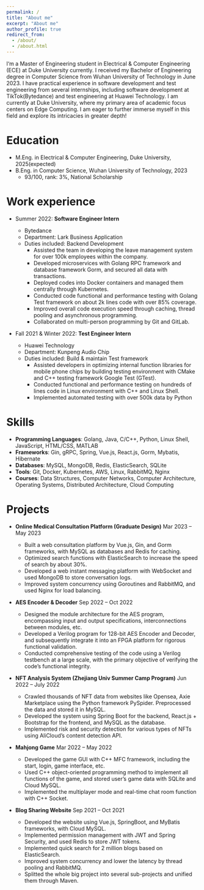 ```yaml
---
permalink: /
title: "About me"
excerpt: "About me"
author_profile: true
redirect_from: 
  - /about/
  - /about.html
---
```


I‘m a Master of Engineering student in Electrical & Computer Engineering (ECE) at Duke University currently. I received my Bachelor of Engineering degree in Computer Science from Wuhan University of Technology in June 2023. I have practical experience in software development and test engineering from several internships, including software development at TikTok(Bytedance) and test engineering at Huawei Technology. I am currently at Duke University, where my primary area of academic focus centers on Edge Computing. I am eager to further immerse myself in this field and explore its intricacies in greater depth!

Education
======
* M.Eng. in Electrical & Computer Engineering, Duke University, 2025(expected)
* B.Eng. in Computer Science, Wuhan University of Technology, 2023
  * 93/100, rank: 3%, National Scholarship

Work experience
======
* Summer 2022: **Software Engineer Intern**
  * Bytedance
  * Department: Lark Business Application
  * Duties included: Backend Development
    * Assisted the team in developing the leave management system for over 100k employees within the company.
    * Developed microservices with Golang RPC framework and database framework Gorm, and secured all data with transactions.
    * Deployed codes into Docker containers and managed them centrally through Kubernetes.
    * Conducted code functional and performance testing with Golang Test framework on about 2k lines code with over 85% coverage.
    * Improved overall code execution speed through caching, thread pooling and asynchronous programming.
    * Collaborated on multi-person programming by Git and GitLab.

* Fall 2021 & Winter 2022: **Test Engineer Intern**
  * Huawei Technology
  * Department: Kunpeng Audio Chip
  * Duties included: Build & maintain Test framework
    * Assisted developers in optimizing internal function libraries for mobile phone chips by building testing environment with CMake and C++ testing framework Google Test (GTest).
    * Conducted functional and performance testing on hundreds of lines code in Linux environment with C++ and Linux Shell.
    * Implemented automated testing with over 500k data by Python
  
Skills
======
* **Programming Languages**: Golang, Java, C/C++, Python, Linux Shell, JavaScript, HTML/CSS, MATLAB
* **Frameworks**: Gin, gRPC, Spring, Vue.js, React.js, Gorm, Mybatis, Hibernate
* **Databases**: MySQL, MongoDB, Redis, ElasticSearch, SQLite
* **Tools**: Git, Docker, Kubernetes, AWS, Linux, RabbitMQ, Nginx
* **Courses**: Data Structures, Computer Networks, Computer Architecture, Operating Systems, Distributed Architecture, Cloud Computing

Projects
======

* **Online Medical Consultation Platform (Graduate Design)**  Mar 2023 – May 2023
  * Built a web consultation platform by Vue.js, Gin, and Gorm frameworks, with MySQL as databases and Redis for caching.
  * Optimized search functions with ElasticSearch to increase the speed of search by about 30%.
  * Developed a web instant messaging platform with WebSocket and used MongoDB to store conversation logs.
  * Improved system concurrency using Goroutines and RabbitMQ, and used Nginx for load balancing.

* **AES Encoder & Decoder**  Sep 2022 – Oct 2022
  * Designed the module architecture for the AES program, encompassing input and output specifications, interconnections between modules, etc.
  * Developed a Verilog program for 128-bit AES Encoder and Decoder, and subsequently integrate it into an FPGA platform for rigorous functional validation.
  * Conducted comprehensive testing of the code using a Verilog testbench at a large scale, with the primary objective of verifying the code’s functional integrity.

* **NFT Analysis System (Zhejiang Univ Summer Camp Program)**  Jun 2022 – July 2022
  * Crawled thousands of NFT data from websites like Opensea, Axie Marketplace using the Python framework PySpider. Preprocessed the data and stored it in MySQL.
  * Developed the system using Spring Boot for the backend, React.js + Bootstrap for the frontend, and MySQL as the database.
  * Implemented risk and security detection for various types of NFTs using AliCloud’s content detection API.

* **Mahjong Game**  Mar 2022 – May 2022
  * Developed the game GUI with C++ MFC framework, including the start, login, game interface, etc.
  * Used C++ object-oriented programming method to implement all functions of the game, and stored user’s game data with SQLite and Cloud MySQL.
  * Implemented the multiplayer mode and real-time chat room function with C++ Socket.

* **Blog Sharing Website**  Sep 2021 – Oct 2021
  * Developed the website using Vue.js, SpringBoot, and MyBatis frameworks, with Cloud MySQL.
  * Implemented permission management with JWT and Spring Security, and used Redis to store JWT tokens.
  * Implemented quick search for 2 million blogs based on ElasticSearch.
  * Improved system concurrency and lower the latency by thread pooling and RabbitMQ.
  * Splitted the whole big project into several sub-projects and unified them through Maven.




<!-- This is the front page of a website that is powered by the [academicpages template](https://github.com/academicpages/academicpages.github.io) and hosted on GitHub pages. [GitHub pages](https://pages.github.com) is a free service in which websites are built and hosted from code and data stored in a GitHub repository, automatically updating when a new commit is made to the respository. This template was forked from the [Minimal Mistakes Jekyll Theme](https://mmistakes.github.io/minimal-mistakes/) created by Michael Rose, and then extended to support the kinds of content that academics have: publications, talks, teaching, a portfolio, blog posts, and a dynamically-generated CV. You can fork [this repository](https://github.com/academicpages/academicpages.github.io) right now, modify the configuration and markdown files, add your own PDFs and other content, and have your own site for free, with no ads! An older version of this template powers my own personal website at [stuartgeiger.com](http://stuartgeiger.com), which uses [this Github repository](https://github.com/staeiou/staeiou.github.io).

A data-driven personal website
======
Like many other Jekyll-based GitHub Pages templates, academicpages makes you separate the website's content from its form. The content & metadata of your website are in structured markdown files, while various other files constitute the theme, specifying how to transform that content & metadata into HTML pages. You keep these various markdown (.md), YAML (.yml), HTML, and CSS files in a public GitHub repository. Each time you commit and push an update to the repository, the [GitHub pages](https://pages.github.com/) service creates static HTML pages based on these files, which are hosted on GitHub's servers free of charge.

Many of the features of dynamic content management systems (like Wordpress) can be achieved in this fashion, using a fraction of the computational resources and with far less vulnerability to hacking and DDoSing. You can also modify the theme to your heart's content without touching the content of your site. If you get to a point where you've broken something in Jekyll/HTML/CSS beyond repair, your markdown files describing your talks, publications, etc. are safe. You can rollback the changes or even delete the repository and start over -- just be sure to save the markdown files! Finally, you can also write scripts that process the structured data on the site, such as [this one](https://github.com/academicpages/academicpages.github.io/blob/master/talkmap.ipynb) that analyzes metadata in pages about talks to display [a map of every location you've given a talk](https://academicpages.github.io/talkmap.html).

Getting started
======
1. Register a GitHub account if you don't have one and confirm your e-mail (required!)
1. Fork [this repository](https://github.com/academicpages/academicpages.github.io) by clicking the "fork" button in the top right. 
1. Go to the repository's settings (rightmost item in the tabs that start with "Code", should be below "Unwatch"). Rename the repository "[your GitHub username].github.io", which will also be your website's URL.
1. Set site-wide configuration and create content & metadata (see below -- also see [this set of diffs](http://archive.is/3TPas) showing what files were changed to set up [an example site](https://getorg-testacct.github.io) for a user with the username "getorg-testacct")
1. Upload any files (like PDFs, .zip files, etc.) to the files/ directory. They will appear at https://[your GitHub username].github.io/files/example.pdf.  
1. Check status by going to the repository settings, in the "GitHub pages" section

Site-wide configuration
------
The main configuration file for the site is in the base directory in [_config.yml](https://github.com/academicpages/academicpages.github.io/blob/master/_config.yml), which defines the content in the sidebars and other site-wide features. You will need to replace the default variables with ones about yourself and your site's github repository. The configuration file for the top menu is in [_data/navigation.yml](https://github.com/academicpages/academicpages.github.io/blob/master/_data/navigation.yml). For example, if you don't have a portfolio or blog posts, you can remove those items from that navigation.yml file to remove them from the header. 

Create content & metadata
------
For site content, there is one markdown file for each type of content, which are stored in directories like _publications, _talks, _posts, _teaching, or _pages. For example, each talk is a markdown file in the [_talks directory](https://github.com/academicpages/academicpages.github.io/tree/master/_talks). At the top of each markdown file is structured data in YAML about the talk, which the theme will parse to do lots of cool stuff. The same structured data about a talk is used to generate the list of talks on the [Talks page](https://academicpages.github.io/talks), each [individual page](https://academicpages.github.io/talks/2012-03-01-talk-1) for specific talks, the talks section for the [CV page](https://academicpages.github.io/cv), and the [map of places you've given a talk](https://academicpages.github.io/talkmap.html) (if you run this [python file](https://github.com/academicpages/academicpages.github.io/blob/master/talkmap.py) or [Jupyter notebook](https://github.com/academicpages/academicpages.github.io/blob/master/talkmap.ipynb), which creates the HTML for the map based on the contents of the _talks directory).

**Markdown generator**

I have also created [a set of Jupyter notebooks](https://github.com/academicpages/academicpages.github.io/tree/master/markdown_generator
) that converts a CSV containing structured data about talks or presentations into individual markdown files that will be properly formatted for the academicpages template. The sample CSVs in that directory are the ones I used to create my own personal website at stuartgeiger.com. My usual workflow is that I keep a spreadsheet of my publications and talks, then run the code in these notebooks to generate the markdown files, then commit and push them to the GitHub repository.

How to edit your site's GitHub repository
------
Many people use a git client to create files on their local computer and then push them to GitHub's servers. If you are not familiar with git, you can directly edit these configuration and markdown files directly in the github.com interface. Navigate to a file (like [this one](https://github.com/academicpages/academicpages.github.io/blob/master/_talks/2012-03-01-talk-1.md) and click the pencil icon in the top right of the content preview (to the right of the "Raw | Blame | History" buttons). You can delete a file by clicking the trashcan icon to the right of the pencil icon. You can also create new files or upload files by navigating to a directory and clicking the "Create new file" or "Upload files" buttons. 

Example: editing a markdown file for a talk
![Editing a markdown file for a talk](/images/editing-talk.png)

For more info
------
More info about configuring academicpages can be found in [the guide](https://academicpages.github.io/markdown/). The [guides for the Minimal Mistakes theme](https://mmistakes.github.io/minimal-mistakes/docs/configuration/) (which this theme was forked from) might also be helpful. -->
